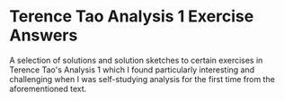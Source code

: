 # Terence Tao Analysis 1 Exercise Answers
A selection of solutions and solution sketches to certain exercises in Terence Tao's Analysis 1 which I found particularly interesting and challenging when I was self-studying analysis
for the first time from the aforementioned text.
